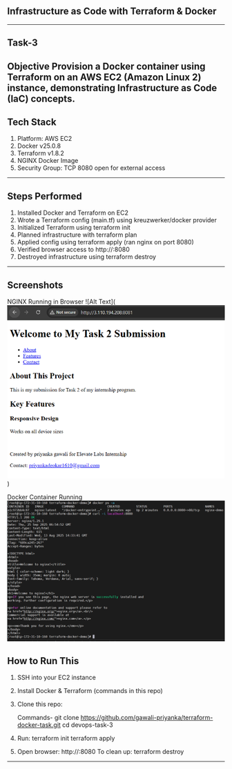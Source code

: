 ## Infrastructure as Code with Terraform & Docker
---
Task-3
---
Objective
Provision a Docker container using Terraform on an AWS EC2 (Amazon Linux 2) instance, demonstrating Infrastructure as Code (IaC) concepts.
---
## Tech Stack
1) Platform: AWS EC2
2) Docker v25.0.8
3) Terraform v1.8.2
4) NGINX Docker Image
5) Security Group: TCP 8080 open for external access
---
## Steps Performed
1) Installed Docker and Terraform on EC2
2) Wrote a Terraform config (main.tf) using kreuzwerker/docker provider
3) Initialized Terraform using terraform init
4) Planned infrastructure with terraform plan
5) Applied config using terraform apply (ran nginx on port 8080)
6) Verified browser access to http://<ec2-ip>:8080
7) Destroyed infrastructure using terraform destroy
 ---  
## Screenshots
NGINX Running in Browser
 ![Alt Text]( ![Alt Text](https://github.com/gawali-priyanka/Jenkins-pipeline-task/blob/main/screenshots/Static-Web-App.png?raw=true))

Docker Container Running
 ![Alt Text](https://github.com/gawali-priyanka/terraform-docker-task/blob/main/screenshort/Create-docker-container.png?raw=true)

## How to Run This 
1) SSH into your EC2 instance
2) Install Docker & Terraform (commands in this repo)
3) Clone this repo:
   
   Commands-   git clone https://github.com/gawali-priyanka/terraform-docker-task.git
             cd devops-task-3
             
4) Run:
terraform init
terraform apply

5) Open browser: http://<ec2-ip>:8080
To clean up: terraform destroy
---


